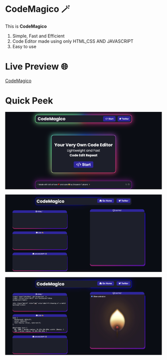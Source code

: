 # CodeMagico 🪄
This is **CodeMagico**

1. Simple, Fast and Efficient
2. Code Editor made using only HTML,CSS AND JAVASCRIPT
3. Easy to use

# Live Preview 🌐

[CodeMagico](https://codemagico.netlify.app/)

# Quick Peek
![alt text](codemagico7.jpg)

![alt text](second.jpg)

![alt text](third.jpg)